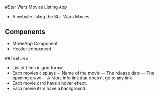 <!-- @format -->

#Star Wars Movies Listing App

-   A website listing the Star Wars Movies

## Components

-   MovieApp Component
-   Header component

##Features

-   List of films in grid format
-   Each movies displays
    -- Name of the movie
    -- The release date
    -- The opening crawl
    -- A More info link that doesn't go to any link
-   Each movie card have a hover effect.
-   Each movie item have a background
